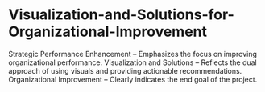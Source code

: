 # Visualization-and-Solutions-for-Organizational-Improvement
Strategic Performance Enhancement – Emphasizes the focus on improving organizational performance. Visualization and Solutions – Reflects the dual approach of using visuals and providing actionable recommendations. Organizational Improvement – Clearly indicates the end goal of the project.
